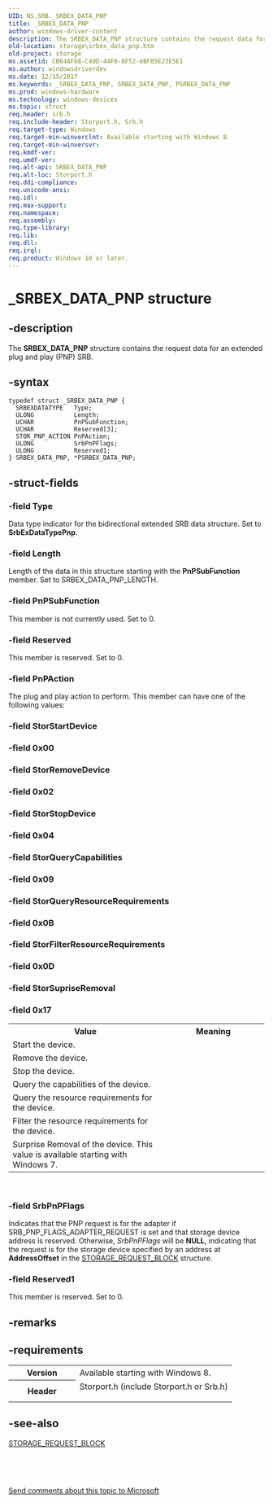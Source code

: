 ```yaml
---
UID: NS.SRB._SRBEX_DATA_PNP
title: _SRBEX_DATA_PNP
author: windows-driver-content
description: The SRBEX_DATA_PNP structure contains the request data for an extended plug and play (PNP) SRB.
old-location: storage\srbex_data_pnp.htm
old-project: storage
ms.assetid: CB64AF68-C40D-44F0-8F52-6BF05E23E5E1
ms.author: windowsdriverdev
ms.date: 12/15/2017
ms.keywords: _SRBEX_DATA_PNP, SRBEX_DATA_PNP, PSRBEX_DATA_PNP
ms.prod: windows-hardware
ms.technology: windows-devices
ms.topic: struct
req.header: srb.h
req.include-header: Storport.h, Srb.h
req.target-type: Windows
req.target-min-winverclnt: Available starting with Windows 8.
req.target-min-winversvr: 
req.kmdf-ver: 
req.umdf-ver: 
req.alt-api: SRBEX_DATA_PNP
req.alt-loc: Storport.h
req.ddi-compliance: 
req.unicode-ansi: 
req.idl: 
req.max-support: 
req.namespace: 
req.assembly: 
req.type-library: 
req.lib: 
req.dll: 
req.irql: 
req.product: Windows 10 or later.
---
```


# _SRBEX_DATA_PNP structure



## -description
The <b>SRBEX_DATA_PNP</b> structure contains the request data for an extended plug and play (PNP) SRB.



## -syntax

````
typedef struct _SRBEX_DATA_PNP {
  SRBEXDATATYPE   Type;
  ULONG           Length;
  UCHAR           PnPSubFunction;
  UCHAR           Reserved[3];
  STOR_PNP_ACTION PnPAction;
  ULONG           SrbPnPFlags;
  ULONG           Reserved1;
} SRBEX_DATA_PNP, *PSRBEX_DATA_PNP;
````


## -struct-fields

### -field Type

Data type indicator for the bidirectional extended SRB data structure. Set to <b>SrbExDataTypePnp</b>.


### -field Length

Length of the data in this structure starting with the <b>PnPSubFunction</b> member. Set to SRBEX_DATA_PNP_LENGTH.


### -field PnPSubFunction

This member is not currently used. Set to 0.


### -field Reserved

This member is reserved. Set to 0.


### -field PnPAction

The plug and play action to perform. This member can have one of the following values:

<table>
<tr>
<th>Value</th>
<th>Meaning</th>
</tr>
<tr>

### -field StorStartDevice
### -field 0x00

</td>
<td width="60%">
Start the device.

</td>
</tr>
<tr>

### -field StorRemoveDevice
### -field 0x02

</td>
<td width="60%">
Remove the device.

</td>
</tr>
<tr>

### -field StorStopDevice
### -field 0x04

</td>
<td width="60%">
Stop the device.

</td>
</tr>
<tr>

### -field StorQueryCapabilities
### -field 0x09

</td>
<td width="60%">
Query the capabilities of the device.

</td>
</tr>
<tr>

### -field StorQueryResourceRequirements
### -field 0x0B

</td>
<td width="60%">
Query the resource requirements for the device.

</td>
</tr>
<tr>

### -field StorFilterResourceRequirements
### -field 0x0D

</td>
<td width="60%">
Filter the resource requirements for the device. 

</td>
</tr>
<tr>

### -field StorSupriseRemoval
### -field 0x17

</td>
<td width="60%">
Surprise Removal of the device. This value is available starting with Windows 7.

</td>
</tr>
</table>
 


### -field SrbPnPFlags

Indicates that the PNP request is for the adapter if SRB_PNP_FLAGS_ADAPTER_REQUEST is set and that storage device address is reserved. Otherwise, <i>SrbPnPFlags</i> will be <b>NULL</b>, indicating that the request is for the storage device specified by an address at <b>AddressOffset</b> in the <a href="storage.storage_request_block">STORAGE_REQUEST_BLOCK</a> structure.


### -field Reserved1

This member is reserved. Set to 0.


## -remarks


## -requirements
<table>
<tr>
<th width="30%">
Version

</th>
<td width="70%">
Available starting with Windows 8.

</td>
</tr>
<tr>
<th width="30%">
Header

</th>
<td width="70%">
<dl>
<dt>Storport.h (include Storport.h or Srb.h)</dt>
</dl>
</td>
</tr>
</table>

## -see-also
<dl>
<dt>
<a href="storage.storage_request_block">STORAGE_REQUEST_BLOCK</a>
</dt>
</dl>
 

 

<a href="mailto:wsddocfb@microsoft.com?subject=Documentation%20feedback [storage\storage]:%20SRBEX_DATA_PNP structure%20 RELEASE:%20(12/15/2017)&amp;body=%0A%0APRIVACY STATEMENT%0A%0AWe use your feedback to improve the documentation. We don't use your email address for any other purpose, and we'll remove your email address from our system after the issue that you're reporting is fixed. While we're working to fix this issue, we might send you an email message to ask for more info. Later, we might also send you an email message to let you know that we've addressed your feedback.%0A%0AFor more info about Microsoft's privacy policy, see http://privacy.microsoft.com/en-us/default.aspx." title="Send comments about this topic to Microsoft">Send comments about this topic to Microsoft</a>


